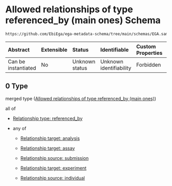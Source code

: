 # Allowed relationships of type referenced\_by (main ones) Schema

```txt
https://github.com/EbiEga/ega-metadata-schema/tree/main/schemas/EGA.sample.json#/properties/sample_relationships/items/allOf/1/anyOf/0
```



| Abstract            | Extensible | Status         | Identifiable            | Custom Properties | Additional Properties | Access Restrictions | Defined In                                                                   |
| :------------------ | :--------- | :------------- | :---------------------- | :---------------- | :-------------------- | :------------------ | :--------------------------------------------------------------------------- |
| Can be instantiated | No         | Unknown status | Unknown identifiability | Forbidden         | Allowed               | none                | [EGA.sample.json\*](../../../schemas/EGA.sample.json "open original schema") |

## 0 Type

merged type ([Allowed relationships of type referenced\_by (main ones)](ega-17-properties-sample-relationships-items-allof-relationship-constraints-for-a-sample-anyof-allowed-relationships-of-type-referenced_by-main-ones.md))

all of

*   [Relationship type: referenced_by](ega-12-definitions-relationship-type-referenced_by.md "check type definition")

*   any of

    *   [Relationship target: analysis](ega-12-definitions-relationship-target-analysis.md "check type definition")

    *   [Relationship target: assay](ega-12-definitions-relationship-target-assay.md "check type definition")

    *   [Relationship source: submission](ega-12-definitions-relationship-source-submission.md "check type definition")

    *   [Relationship target: experiment](ega-12-definitions-relationship-target-experiment.md "check type definition")

    *   [Relationship source: individual](ega-12-definitions-relationship-source-individual.md "check type definition")
